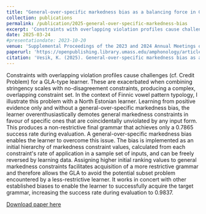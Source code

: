 ```yaml
---
title: "General-over-specific markedness bias as a balancing force in GLA-style learning"
collection: publications
permalink: /publication/2025-general-over-specific-markedness-bias
excerpt: 'Constraints with overlapping violation profiles cause challenges (cf. Credit Problem) for a GLA-type learner. These are exacerbated when combining stringency scales with no-disagreement constraints, producing a complex, overlapping constraint set. In the context of Finnic vowel pattern typology, I illustrate this problem with a North Estonian learner. Learning from positive evidence only and without a general-over-specific markedness bias, the learner overenthusiastically demotes general markedness constraints in favour of specific ones that are coincidentally unviolated by any input form. This produces a non-restrictive final grammar that achieves only a 0.7865 success rate during evaluation. A general-over-specific markedness bias enables the learner to overcome this issue. The bias is implemented as an initial hierarchy of markedness constraint values, calculated from each constraint's rate of application in a sample set of inputs, and can be freely reversed by learning data. Assigning higher initial ranking values to general markedness constraints facilitates acquisition of a more restrictive grammar and therefore allows the GLA to avoid the potential subset problem encountered by a less-restrictive learner. It works in concert with other established biases to enable the learner to successfully acquire the target grammar, increasing the success rate during evaluation to 0.9837.'
date: 2025-03-24
#presentationdate: 2023-10-20
venue: 'Supplemental Proceedings of the 2023 and 2024 Annual Meetings on Phonology'
paperurl: 'https://openpublishing.library.umass.edu/amphonology/article/id/3032/'
citation: 'Vesik, K. (2025). General-over-specific markedness bias as a balancing force in GLA-style learning. In G. Avelino, M. Balihaxi, C. Colvin, V. Czarnecki, H. Joo, C. Wang, U. Zorbarlar, A. Jardine, & A. McCollum (Eds.), <i>Supplemental Proceedings of the 2023 and 2024 Annual Meetings on Phonology</i>. Amherst, Massachusetts: University of Massachusetts Amherst Libraries. https://doi.org/10.7275/amphonology.3032'
---
```

Constraints with overlapping violation profiles cause challenges (cf. Credit Problem) for a GLA-type learner. These are exacerbated when combining stringency scales with no-disagreement constraints, producing a complex, overlapping constraint set. In the context of Finnic vowel pattern typology, I illustrate this problem with a North Estonian learner. Learning from positive evidence only and without a general-over-specific markedness bias, the learner overenthusiastically demotes general markedness constraints in favour of specific ones that are coincidentally unviolated by any input form. This produces a non-restrictive final grammar that achieves only a 0.7865 success rate during evaluation. A general-over-specific markedness bias enables the learner to overcome this issue. The bias is implemented as an initial hierarchy of markedness constraint values, calculated from each constraint's rate of application in a sample set of inputs, and can be freely reversed by learning data. Assigning higher initial ranking values to general markedness constraints facilitates acquisition of a more restrictive grammar and therefore allows the GLA to avoid the potential subset problem encountered by a less-restrictive learner. It works in concert with other established biases to enable the learner to successfully acquire the target grammar, increasing the success rate during evaluation to 0.9837.

[Download paper here](https://openpublishing.library.umass.edu/amphonology/article/3032/galley/2720/download/)

<!-- Recommended citation: 
Vesik, K. (2025). General-over-specific markedness bias as a balancing force in GLA-style learning. In G. Avelino, M. Balihaxi, C. Colvin, V. Czarnecki, H. Joo, C. Wang, U. Zorbarlar, A. Jardine, & A. McCollum (Eds.), <i>Supplemental Proceedings of the 2023 and 2024 Annual Meetings on Phonology</i>. Amherst, Massachusetts: University of Massachusetts Amherst Libraries. https://doi.org/10.7275/amphonology.3032 -->
